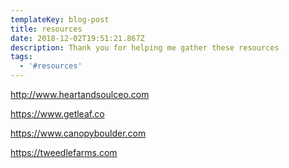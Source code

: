 ```yaml
---
templateKey: blog-post
title: resources
date: 2018-12-02T19:51:21.867Z
description: Thank you for helping me gather these resources
tags:
  - '#resources'
---
```

<http://www.heartandsoulceo.com>

<https://www.getleaf.co>

<https://www.canopyboulder.com>

<https://tweedlefarms.com>

